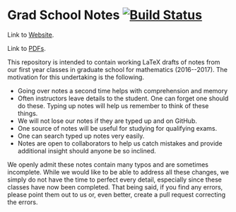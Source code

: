 # Grad School Notes [![Build Status](https://travis-ci.org/ghseeli/grad-school-notes.svg?branch=master)](https://travis-ci.org/ghseeli/grad-school-notes)

Link to [Website](https://ghseeli.github.io/grad-school-notes/).

Link to [PDFs](https://github.com/ghseeli/grad-school-notes/releases/).

This repository is intended to contain working LaTeX drafts of notes from our 
first year classes in graduate school for mathematics (2016--2017). The motivation for this undertaking 
is the following.
* Going over notes a second time helps with comprehension and memory
* Often instructors leave details to the student. One can forget one should do
  these. Typing up notes will help us remember to think of these things.
* We will not lose our notes if they are typed up and on GitHub.
* One source of notes will be useful for studying for qualifying exams.
* One can search typed up notes very easily.
* Notes are open to collaborators to help us catch mistakes and provide additional
  insight should anyone be so inclined.

We openly admit these notes contain many typos and are sometimes incomplete.
While we would like to be able to address all these changes, we simply do not
have the time to perfect every detail, especially since these classes have now
been completed. That being said, if you find any errors,
please point them out to us or, even better, create a pull request correcting the
errors.
